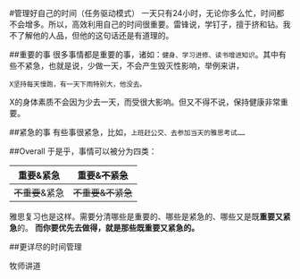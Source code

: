 #管理好自己的时间（任务驱动模式）
一天只有24小时，无论你多么忙，时间都不会增多。所以，高效利用自己的时间很重要。雷锋说，学钉子，擅于挤和钻。我不了解他的人品，但他的这句话还是有道理的。

##重要的事
很多事情都是重要的事，诸如：`健身、学习进修、读书增进知识`。其中有些不紧急，也就是说，少做一天，不会产生毁灭性影响，举例来讲，

	X坚持每天慢跑，有一天下雨特别大，他没去。
X的身体素质不会因为少去一天，而受很大影响。但又不得不说，保持健康非常重要。



##紧急的事
有些事很紧急，比如，`上班赶公交、去参加当天的雅思考试……`

##Overall
于是乎，事情可以被分为四类：


| 重要&紧急 | 重要&~~不紧急~~ |
|--------|--------|
| ~~不重要~~&紧急| ~~不重要&不紧急~~|


雅思复习也是这样。需要分清哪些是重要的、哪些是紧急的、哪些又是既**重要又紧急**的。
**而你要优先去做得，就是那些既重要又紧急的。**

##更详尽的时间管理

牧师讲道
